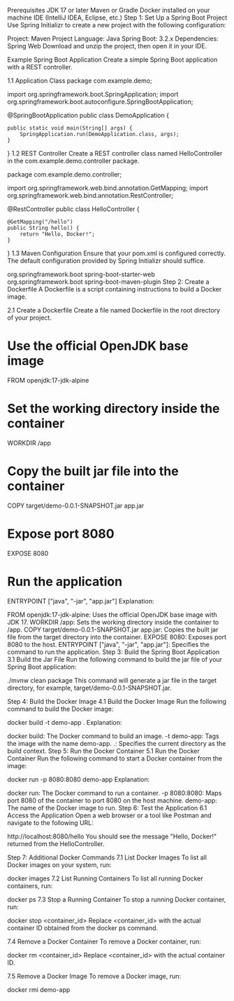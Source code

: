 Prerequisites
JDK 17 or later
Maven or Gradle
Docker installed on your machine
IDE (IntelliJ IDEA, Eclipse, etc.)
Step 1: Set Up a Spring Boot Project
Use Spring Initializr to create a new project with the following configuration:

Project: Maven Project
Language: Java
Spring Boot: 3.2.x
Dependencies: Spring Web
Download and unzip the project, then open it in your IDE.

Example Spring Boot Application
Create a simple Spring Boot application with a REST controller.

1.1 Application Class
package com.example.demo;

import org.springframework.boot.SpringApplication;
import org.springframework.boot.autoconfigure.SpringBootApplication;

@SpringBootApplication
public class DemoApplication {

    public static void main(String[] args) {
        SpringApplication.run(DemoApplication.class, args);
    }
}
1.2 REST Controller
Create a REST controller class named HelloController in the com.example.demo.controller package.

package com.example.demo.controller;

import org.springframework.web.bind.annotation.GetMapping;
import org.springframework.web.bind.annotation.RestController;

@RestController
public class HelloController {

    @GetMapping("/hello")
    public String hello() {
        return "Hello, Docker!";
    }
}
1.3 Maven Configuration
Ensure that your pom.xml is configured correctly. The default configuration provided by Spring Initializr should suffice.

<dependencies>
    <dependency>
        <groupId>org.springframework.boot</groupId>
        <artifactId>spring-boot-starter-web</artifactId>
    </dependency>
    <!-- Additional dependencies can be added here -->
</dependencies>

<build>
    <plugins>
        <plugin>
            <groupId>org.springframework.boot</groupId>
            <artifactId>spring-boot-maven-plugin</artifactId>
        </plugin>
    </plugins>
</build>
Step 2: Create a Dockerfile
A Dockerfile is a script containing instructions to build a Docker image.

2.1 Create a Dockerfile
Create a file named Dockerfile in the root directory of your project.

# Use the official OpenJDK base image
FROM openjdk:17-jdk-alpine

# Set the working directory inside the container
WORKDIR /app

# Copy the built jar file into the container
COPY target/demo-0.0.1-SNAPSHOT.jar app.jar

# Expose port 8080
EXPOSE 8080

# Run the application
ENTRYPOINT ["java", "-jar", "app.jar"]
Explanation:

FROM openjdk:17-jdk-alpine: Uses the official OpenJDK base image with JDK 17.
WORKDIR /app: Sets the working directory inside the container to /app.
COPY target/demo-0.0.1-SNAPSHOT.jar app.jar: Copies the built jar file from the target directory into the container.
EXPOSE 8080: Exposes port 8080 to the host.
ENTRYPOINT ["java", "-jar", "app.jar"]: Specifies the command to run the application.
Step 3: Build the Spring Boot Application
3.1 Build the Jar File
Run the following command to build the jar file of your Spring Boot application:

./mvnw clean package
This command will generate a jar file in the target directory, for example, target/demo-0.0.1-SNAPSHOT.jar.

Step 4: Build the Docker Image
4.1 Build the Docker Image
Run the following command to build the Docker image:

docker build -t demo-app .
Explanation:

docker build: The Docker command to build an image.
-t demo-app: Tags the image with the name demo-app.
.: Specifies the current directory as the build context.
Step 5: Run the Docker Container
5.1 Run the Docker Container
Run the following command to start a Docker container from the image:

docker run -p 8080:8080 demo-app
Explanation:

docker run: The Docker command to run a container.
-p 8080:8080: Maps port 8080 of the container to port 8080 on the host machine.
demo-app: The name of the Docker image to run.
Step 6: Test the Application
6.1 Access the Application
Open a web browser or a tool like Postman and navigate to the following URL:

http://localhost:8080/hello
You should see the message "Hello, Docker!" returned from the HelloController.

Step 7: Additional Docker Commands
7.1 List Docker Images
To list all Docker images on your system, run:

docker images
7.2 List Running Containers
To list all running Docker containers, run:

docker ps
7.3 Stop a Running Container
To stop a running Docker container, run:

docker stop <container_id>
Replace <container_id> with the actual container ID obtained from the docker ps command.

7.4 Remove a Docker Container
To remove a Docker container, run:

docker rm <container_id>
Replace <container_id> with the actual container ID.

7.5 Remove a Docker Image
To remove a Docker image, run:

docker rmi demo-app

